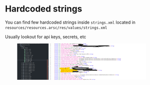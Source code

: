 # Hardcoded strings

You can find few hardcoded strings inside `strings.xml` located in `resources/resources.arsc/res/values/strings.xml`

Usually lookout for api keys, secrets, etc

<figure><img src="../../.gitbook/assets/image (9).png" alt=""><figcaption></figcaption></figure>
